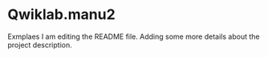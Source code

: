 # Qwiklab.manu2
Exmplaes
I am editing the README file. Adding some more details about the project description.

